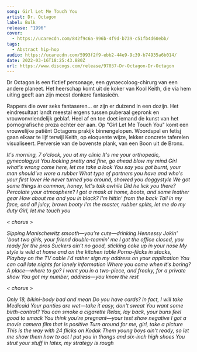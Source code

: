 ```yaml
---
song: Girl Let Me Touch You
artist: Dr. Octagon
label: Bulk
release: "1996"
cover:
  - https://ucarecdn.com/842f9c6a-996b-4f9d-b739-c51fb4d60ebb/
tags:
  - Abstract hip-hop
audio: https://ucarecdn.com/5993f2f9-ebb2-44e9-9c39-b74935a6b014/
date: 2022-03-16T18:25:43.880Z
url: https://www.discogs.com/release/97037-Dr-Octagon-Dr-Octagon
---
```

Dr Octagon is een fictief personage, een gynaecoloog-chirurg van een andere planeet. Het heerschap komt uit de koker van Kool Keith, die via hem uiting geeft aan zijn meest donkere fantasieën.

Rappers die over seks fantaseren… er zijn er duizend in een dozijn. Het eindresultaat landt meestal ergens tussen puberaal gepronk en vrouwonvriendelijk geblaf. Heel af en toe doet iemand de kunst van het pornografische proza echter eer aan. Op "Girl Let Me Touch You" komt een vrouwelijke patiënt Octagons prakijk binnengelopen. Woordspel en fetisj gaan elkaar te lijf terwijl Keith, op eloquente wijze, lekker concrete taferelen visualiseert. Perversie van de bovenste plank, van een Boon uit de Bronx.

*It's morning, 7 o'clock, you at my clinic
It's me your orthopedic, gynecologyst
You looking pretty and fine, go ahead blow my mind
Girl what's wrong come here, let me take a look
You say you got burnt, your man should've wore a rubber
What type of partners you have and who's your first lover
He never turned you around, showed you doggystyle
We got some things in common, honey, let's talk awhile
Did he lick you there? Percolate your atmosphere?
I got a mask at home, boots, and some leather gear
How about me and you in black? I'm hittin' from the back
Tail in my face, and all juicy, brown booty
I'm the master, rubber splits, let me do my duty
Girl, let me touch you*

*< chorus >*

*Sipping Manischewitz smooth—you’re cute—drinking Hennessy
Jokin' 'bout two girls, your friend double-teamin' me
I got the office closed, you ready for the pros
Suckers ain't no good, sticking coke up in your nose
My style is wild at home and on the kitchen table
Porno-flicks in stacks, Playboy on the TV cable
I'd rather sign my address on your application
You can call late nights for lonely information
Where you come when it's boring? A place—where to go?
I want you in a two-piece, and freaky, for a private show
You got my number, address—you know the rest*

*< chorus >*

*Only 18, bikini-body bad and mean
Do you have cards? In fact, I will take Medicaid
Your panties are wet—take it easy, don't sweat
You want some birth-control? You can smoke a cigarette
Relax, lay back, your buns feel good to smack
You think you're pregnant—your test show negative
I got a movie camera film that is positive
Turn around for me, girl, take a picture
This is the way with 24 flicks on Kodak
Them young boys ain't ready, so let me show them how to act
I put you in thongs and six-inch high shoes
You strut your stuff in latex, my strategy is rough*